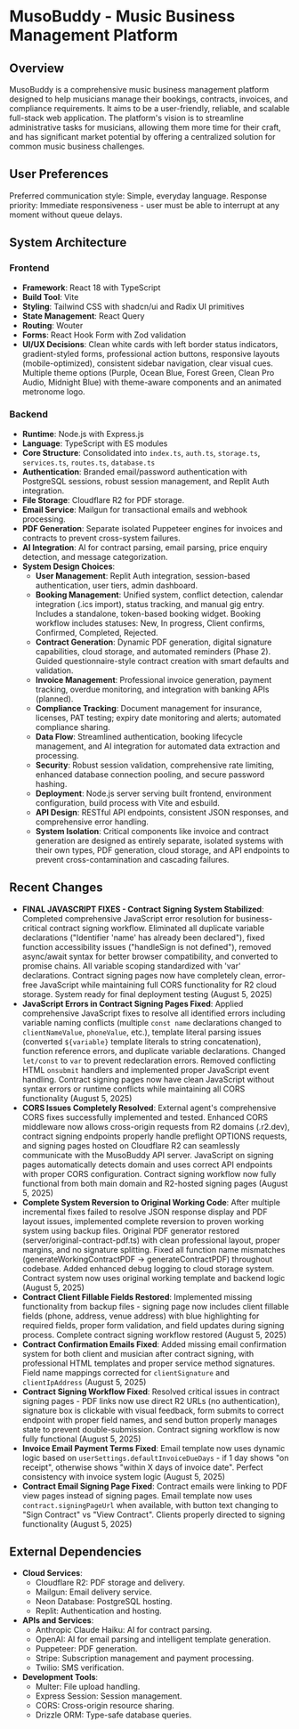 # MusoBuddy - Music Business Management Platform

## Overview
MusoBuddy is a comprehensive music business management platform designed to help musicians manage their bookings, contracts, invoices, and compliance requirements. It aims to be a user-friendly, reliable, and scalable full-stack web application. The platform's vision is to streamline administrative tasks for musicians, allowing them more time for their craft, and has significant market potential by offering a centralized solution for common music business challenges.

## User Preferences
Preferred communication style: Simple, everyday language.
Response priority: Immediate responsiveness - user must be able to interrupt at any moment without queue delays.

## System Architecture

### Frontend
- **Framework**: React 18 with TypeScript
- **Build Tool**: Vite
- **Styling**: Tailwind CSS with shadcn/ui and Radix UI primitives
- **State Management**: React Query
- **Routing**: Wouter
- **Forms**: React Hook Form with Zod validation
- **UI/UX Decisions**: Clean white cards with left border status indicators, gradient-styled forms, professional action buttons, responsive layouts (mobile-optimized), consistent sidebar navigation, clear visual cues. Multiple theme options (Purple, Ocean Blue, Forest Green, Clean Pro Audio, Midnight Blue) with theme-aware components and an animated metronome logo.

### Backend
- **Runtime**: Node.js with Express.js
- **Language**: TypeScript with ES modules
- **Core Structure**: Consolidated into `index.ts`, `auth.ts`, `storage.ts`, `services.ts`, `routes.ts`, `database.ts`
- **Authentication**: Branded email/password authentication with PostgreSQL sessions, robust session management, and Replit Auth integration.
- **File Storage**: Cloudflare R2 for PDF storage.
- **Email Service**: Mailgun for transactional emails and webhook processing.
- **PDF Generation**: Separate isolated Puppeteer engines for invoices and contracts to prevent cross-system failures.
- **AI Integration**: AI for contract parsing, email parsing, price enquiry detection, and message categorization.
- **System Design Choices**:
    - **User Management**: Replit Auth integration, session-based authentication, user tiers, admin dashboard.
    - **Booking Management**: Unified system, conflict detection, calendar integration (.ics import), status tracking, and manual gig entry. Includes a standalone, token-based booking widget. Booking workflow includes statuses: New, In progress, Client confirms, Confirmed, Completed, Rejected.
    - **Contract Generation**: Dynamic PDF generation, digital signature capabilities, cloud storage, and automated reminders (Phase 2). Guided questionnaire-style contract creation with smart defaults and validation.
    - **Invoice Management**: Professional invoice generation, payment tracking, overdue monitoring, and integration with banking APIs (planned).
    - **Compliance Tracking**: Document management for insurance, licenses, PAT testing; expiry date monitoring and alerts; automated compliance sharing.
    - **Data Flow**: Streamlined authentication, booking lifecycle management, and AI integration for automated data extraction and processing.
    - **Security**: Robust session validation, comprehensive rate limiting, enhanced database connection pooling, and secure password hashing.
    - **Deployment**: Node.js server serving built frontend, environment configuration, build process with Vite and esbuild.
    - **API Design**: RESTful API endpoints, consistent JSON responses, and comprehensive error handling.
    - **System Isolation**: Critical components like invoice and contract generation are designed as entirely separate, isolated systems with their own types, PDF generation, cloud storage, and API endpoints to prevent cross-contamination and cascading failures.

## Recent Changes

- **FINAL JAVASCRIPT FIXES - Contract Signing System Stabilized**: Completed comprehensive JavaScript error resolution for business-critical contract signing workflow. Eliminated all duplicate variable declarations ("Identifier 'name' has already been declared"), fixed function accessibility issues ("handleSign is not defined"), removed async/await syntax for better browser compatibility, and converted to promise chains. All variable scoping standardized with 'var' declarations. Contract signing pages now have completely clean, error-free JavaScript while maintaining full CORS functionality for R2 cloud storage. System ready for final deployment testing (August 5, 2025)
- **JavaScript Errors in Contract Signing Pages Fixed**: Applied comprehensive JavaScript fixes to resolve all identified errors including variable naming conflicts (multiple `const name` declarations changed to `clientNameValue`, `phoneValue`, etc.), template literal parsing issues (converted `${variable}` template literals to string concatenation), function reference errors, and duplicate variable declarations. Changed `let/const` to `var` to prevent redeclaration errors. Removed conflicting HTML `onsubmit` handlers and implemented proper JavaScript event handling. Contract signing pages now have clean JavaScript without syntax errors or runtime conflicts while maintaining all CORS functionality (August 5, 2025)
- **CORS Issues Completely Resolved**: External agent's comprehensive CORS fixes successfully implemented and tested. Enhanced CORS middleware now allows cross-origin requests from R2 domains (.r2.dev), contract signing endpoints properly handle preflight OPTIONS requests, and signing pages hosted on Cloudflare R2 can seamlessly communicate with the MusoBuddy API server. JavaScript on signing pages automatically detects domain and uses correct API endpoints with proper CORS configuration. Contract signing workflow now fully functional from both main domain and R2-hosted signing pages (August 5, 2025)
- **Complete System Reversion to Original Working Code**: After multiple incremental fixes failed to resolve JSON response display and PDF layout issues, implemented complete reversion to proven working system using backup files. Original PDF generator restored (server/original-contract-pdf.ts) with clean professional layout, proper margins, and no signature splitting. Fixed all function name mismatches (generateWorkingContractPDF → generateContractPDF) throughout codebase. Added enhanced debug logging to cloud storage system. Contract system now uses original working template and backend logic (August 5, 2025)
- **Contract Client Fillable Fields Restored**: Implemented missing functionality from backup files - signing page now includes client fillable fields (phone, address, venue address) with blue highlighting for required fields, proper form validation, and field updates during signing process. Complete contract signing workflow restored (August 5, 2025)
- **Contract Confirmation Emails Fixed**: Added missing email confirmation system for both client and musician after contract signing, with professional HTML templates and proper service method signatures. Field name mappings corrected for `clientSignature` and `clientIpAddress` (August 5, 2025)
- **Contract Signing Workflow Fixed**: Resolved critical issues in contract signing pages - PDF links now use direct R2 URLs (no authentication), signature box is clickable with visual feedback, form submits to correct endpoint with proper field names, and send button properly manages state to prevent double-submission. Contract signing workflow is now fully functional (August 5, 2025)
- **Invoice Email Payment Terms Fixed**: Email template now uses dynamic logic based on `userSettings.defaultInvoiceDueDays` - if 1 day shows "on receipt", otherwise shows "within X days of invoice date". Perfect consistency with invoice system logic (August 5, 2025)
- **Contract Email Signing Page Fixed**: Contract emails were linking to PDF view pages instead of signing pages. Email template now uses `contract.signingPageUrl` when available, with button text changing to "Sign Contract" vs "View Contract". Clients properly directed to signing functionality (August 5, 2025)

## External Dependencies

- **Cloud Services**:
    - Cloudflare R2: PDF storage and delivery.
    - Mailgun: Email delivery service.
    - Neon Database: PostgreSQL hosting.
    - Replit: Authentication and hosting.
- **APIs and Services**:
    - Anthropic Claude Haiku: AI for contract parsing.
    - OpenAI: AI for email parsing and intelligent template generation.
    - Puppeteer: PDF generation.
    - Stripe: Subscription management and payment processing.
    - Twilio: SMS verification.
- **Development Tools**:
    - Multer: File upload handling.
    - Express Session: Session management.
    - CORS: Cross-origin resource sharing.
    - Drizzle ORM: Type-safe database queries.